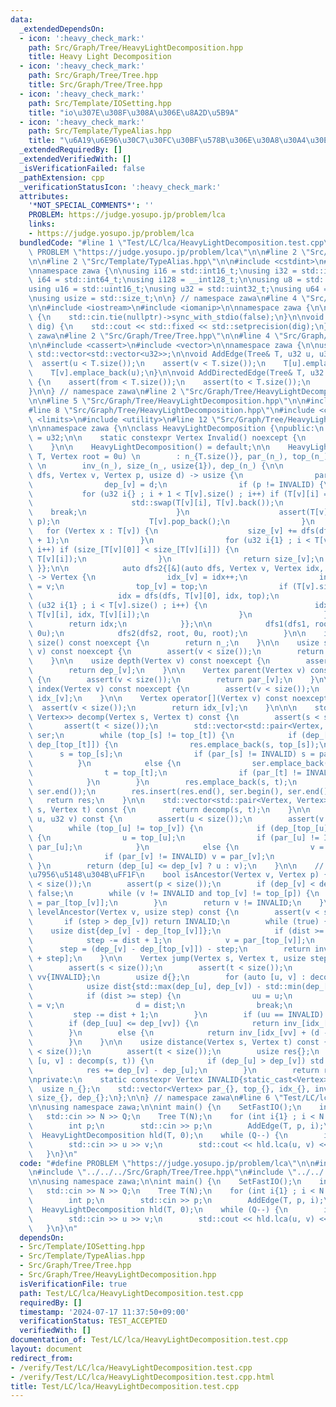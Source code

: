 ```yaml
---
data:
  _extendedDependsOn:
  - icon: ':heavy_check_mark:'
    path: Src/Graph/Tree/HeavyLightDecomposition.hpp
    title: Heavy Light Decomposition
  - icon: ':heavy_check_mark:'
    path: Src/Graph/Tree/Tree.hpp
    title: Src/Graph/Tree/Tree.hpp
  - icon: ':heavy_check_mark:'
    path: Src/Template/IOSetting.hpp
    title: "io\u307E\u308F\u308A\u306E\u8A2D\u5B9A"
  - icon: ':heavy_check_mark:'
    path: Src/Template/TypeAlias.hpp
    title: "\u6A19\u6E96\u30C7\u30FC\u30BF\u578B\u306E\u30A8\u30A4\u30EA\u30A2\u30B9"
  _extendedRequiredBy: []
  _extendedVerifiedWith: []
  _isVerificationFailed: false
  _pathExtension: cpp
  _verificationStatusIcon: ':heavy_check_mark:'
  attributes:
    '*NOT_SPECIAL_COMMENTS*': ''
    PROBLEM: https://judge.yosupo.jp/problem/lca
    links:
    - https://judge.yosupo.jp/problem/lca
  bundledCode: "#line 1 \"Test/LC/lca/HeavyLightDecomposition.test.cpp\"\n#define\
    \ PROBLEM \"https://judge.yosupo.jp/problem/lca\"\n\n#line 2 \"Src/Template/IOSetting.hpp\"\
    \n\n#line 2 \"Src/Template/TypeAlias.hpp\"\n\n#include <cstdint>\n#include <cstddef>\n\
    \nnamespace zawa {\n\nusing i16 = std::int16_t;\nusing i32 = std::int32_t;\nusing\
    \ i64 = std::int64_t;\nusing i128 = __int128_t;\n\nusing u8 = std::uint8_t;\n\
    using u16 = std::uint16_t;\nusing u32 = std::uint32_t;\nusing u64 = std::uint64_t;\n\
    \nusing usize = std::size_t;\n\n} // namespace zawa\n#line 4 \"Src/Template/IOSetting.hpp\"\
    \n\n#include <iostream>\n#include <iomanip>\n\nnamespace zawa {\n\nvoid SetFastIO()\
    \ {\n    std::cin.tie(nullptr)->sync_with_stdio(false);\n}\n\nvoid SetPrecision(u32\
    \ dig) {\n    std::cout << std::fixed << std::setprecision(dig);\n}\n\n} // namespace\
    \ zawa\n#line 2 \"Src/Graph/Tree/Tree.hpp\"\n\n#line 4 \"Src/Graph/Tree/Tree.hpp\"\
    \n\n#include <cassert>\n#include <vector>\n\nnamespace zawa {\n\nusing Tree =\
    \ std::vector<std::vector<u32>>;\n\nvoid AddEdge(Tree& T, u32 u, u32 v) {\n  \
    \  assert(u < T.size());\n    assert(v < T.size());\n    T[u].emplace_back(v);\n\
    \    T[v].emplace_back(u);\n}\n\nvoid AddDirectedEdge(Tree& T, u32 from, u32 to)\
    \ {\n    assert(from < T.size());\n    assert(to < T.size());\n    T[from].emplace_back(to);\n\
    }\n\n} // namespace zawa\n#line 2 \"Src/Graph/Tree/HeavyLightDecomposition.hpp\"\
    \n\n#line 5 \"Src/Graph/Tree/HeavyLightDecomposition.hpp\"\n\n#include <algorithm>\n\
    #line 8 \"Src/Graph/Tree/HeavyLightDecomposition.hpp\"\n#include <cmath>\n#include\
    \ <limits>\n#include <utility>\n#line 12 \"Src/Graph/Tree/HeavyLightDecomposition.hpp\"\
    \n\nnamespace zawa {\n\nclass HeavyLightDecomposition {\npublic:\n    using Vertex\
    \ = u32;\n\n    static constexpr Vertex Invalid() noexcept {\n        return INVALID;\n\
    \    }\n\n    HeavyLightDecomposition() = default;\n\n    HeavyLightDecomposition(Tree\
    \ T, Vertex root = 0u) \n        : n_{T.size()}, par_(n_), top_(n_), idx_(n_),\
    \ \n        inv_(n_), size_(n_, usize{1}), dep_(n_) {\n\n            auto dfs1{[&](auto\
    \ dfs, Vertex v, Vertex p, usize d) -> usize {\n                par_[v] = p;\n\
    \                dep_[v] = d;\n                if (p != INVALID) {\n         \
    \           for (u32 i{} ; i + 1 < T[v].size() ; i++) if (T[v][i] == p) {\n  \
    \                      std::swap(T[v][i], T[v].back());\n                    \
    \    break;\n                    }\n                    assert(T[v].back() ==\
    \ p);\n                    T[v].pop_back();\n                }\n             \
    \   for (Vertex x : T[v]) {\n                    size_[v] += dfs(dfs, x, v, d\
    \ + 1);\n                }\n                for (u32 i{1} ; i < T[v].size() ;\
    \ i++) if (size_[T[v][0]] < size_[T[v][i]]) {\n                    std::swap(T[v][0],\
    \ T[v][i]);\n                }\n                return size_[v];\n           \
    \ }};\n\n            auto dfs2{[&](auto dfs, Vertex v, Vertex idx, Vertex top)\
    \ -> Vertex {\n                idx_[v] = idx++;\n                inv_[idx_[v]]\
    \ = v;\n                top_[v] = top;\n                if (T[v].size()) {\n \
    \                   idx = dfs(dfs, T[v][0], idx, top);\n                    for\
    \ (u32 i{1} ; i < T[v].size() ; i++) {\n                        idx = dfs(dfs,\
    \ T[v][i], idx, T[v][i]);\n                    }\n                }\n        \
    \        return idx;\n            }};\n\n            dfs1(dfs1, root, INVALID,\
    \ 0u);\n            dfs2(dfs2, root, 0u, root);\n        }\n\n    inline usize\
    \ size() const noexcept {\n        return n_;\n    }\n\n    usize size(Vertex\
    \ v) const noexcept {\n        assert(v < size());\n        return size_[v];\n\
    \    }\n\n    usize depth(Vertex v) const noexcept {\n        assert(v < size());\n\
    \        return dep_[v];\n    }\n\n    Vertex parent(Vertex v) const noexcept\
    \ {\n        assert(v < size());\n        return par_[v];\n    }\n\n    Vertex\
    \ index(Vertex v) const noexcept {\n        assert(v < size());\n        return\
    \ idx_[v];\n    }\n\n    Vertex operator[](Vertex v) const noexcept {\n      \
    \  assert(v < size());\n        return idx_[v];\n    }\n\n\n    std::vector<std::pair<Vertex,\
    \ Vertex>> decomp(Vertex s, Vertex t) const {\n        assert(s < size());\n \
    \       assert(t < size());\n        std::vector<std::pair<Vertex, Vertex>> res,\
    \ ser;\n        while (top_[s] != top_[t]) {\n            if (dep_[top_[s]] >=\
    \ dep_[top_[t]]) {\n                res.emplace_back(s, top_[s]);\n          \
    \      s = top_[s];\n                if (par_[s] != INVALID) s = par_[s];\n  \
    \          }\n            else {\n                ser.emplace_back(top_[t], t);\n\
    \                t = top_[t];\n                if (par_[t] != INVALID) t = par_[t];\n\
    \            }\n        }\n        res.emplace_back(s, t);\n        std::reverse(ser.begin(),\
    \ ser.end());\n        res.insert(res.end(), ser.begin(), ser.end()); \n     \
    \   return res;\n    }\n\n    std::vector<std::pair<Vertex, Vertex>> operator()(Vertex\
    \ s, Vertex t) const {\n        return decomp(s, t);\n    }\n\n    Vertex lca(u32\
    \ u, u32 v) const {\n        assert(u < size());\n        assert(v < size());\n\
    \        while (top_[u] != top_[v]) {\n            if (dep_[top_[u]] >= dep_[top_[v]])\
    \ {\n                u = top_[u];\n                if (par_[u] != INVALID) u =\
    \ par_[u];\n            }\n            else {\n                v = top_[v];\n\
    \                if (par_[v] != INVALID) v = par_[v];\n            }\n       \
    \ }\n        return (dep_[u] <= dep_[v] ? u : v);\n    }\n\n    // p\u306Fv\u306E\
    \u7956\u5148\u304B\uFF1F\n    bool isAncestor(Vertex v, Vertex p) {\n        assert(v\
    \ < size());\n        assert(p < size());\n        if (dep_[v] < dep_[p]) return\
    \ false;\n        while (v != INVALID and top_[v] != top_[p]) {\n            v\
    \ = par_[top_[v]];\n        }\n        return v != INVALID;\n    }\n\n    Vertex\
    \ levelAncestor(Vertex v, usize step) const {\n        assert(v < size());\n \
    \       if (step > dep_[v]) return INVALID;\n        while (true) {\n        \
    \    usize dist{dep_[v] - dep_[top_[v]]};\n            if (dist >= step) break;\n\
    \            step -= dist + 1;\n            v = par_[top_[v]];\n        }\n  \
    \      step = (dep_[v] - dep_[top_[v]]) - step;\n        return inv_[idx_[top_[v]]\
    \ + step];\n    }\n\n    Vertex jump(Vertex s, Vertex t, usize step) const {\n\
    \        assert(s < size());\n        assert(t < size());\n        Vertex uu{INVALID},\
    \ vv{INVALID};\n        usize d{};\n        for (auto [u, v] : decomp(s, t)) {\n\
    \            usize dist{std::max(dep_[u], dep_[v]) - std::min(dep_[u], dep_[v])};\n\
    \            if (dist >= step) {\n                uu = u;\n                vv\
    \ = v;\n                d = dist;\n                break;\n            }\n   \
    \         step -= dist + 1;\n        }\n        if (uu == INVALID) return INVALID;\n\
    \        if (dep_[uu] <= dep_[vv]) {\n            return inv_[idx_[uu] + step];\n\
    \        }\n        else {\n            return inv_[idx_[vv] + (d - step)];\n\
    \        }\n    }\n\n    usize distance(Vertex s, Vertex t) const {\n        assert(s\
    \ < size());\n        assert(t < size());\n        usize res{};\n        for (auto\
    \ [u, v] : decomp(s, t)) {\n            if (dep_[u] > dep_[v]) std::swap(u, v);\n\
    \            res += dep_[v] - dep_[u];\n        }\n        return res;\n    }\n\
    \nprivate:\n    static constexpr Vertex INVALID{static_cast<Vertex>(-1)};\n  \
    \  usize n_{};\n    std::vector<Vertex> par_{}, top_{}, idx_{}, inv_{};\n    std::vector<usize>\
    \ size_{}, dep_{};\n};\n\n} // namespace zawa\n#line 6 \"Test/LC/lca/HeavyLightDecomposition.test.cpp\"\
    \n\nusing namespace zawa;\n\nint main() {\n    SetFastIO();\n    int N, Q;\n \
    \   std::cin >> N >> Q;\n    Tree T(N);\n    for (int i{1} ; i < N ; i++) {\n\
    \        int p;\n        std::cin >> p;\n        AddEdge(T, p, i);\n    }\n  \
    \  HeavyLightDecomposition hld(T, 0);\n    while (Q--) {\n        int u, v;\n\
    \        std::cin >> u >> v;\n        std::cout << hld.lca(u, v) << '\\n';\n \
    \   }\n}\n"
  code: "#define PROBLEM \"https://judge.yosupo.jp/problem/lca\"\n\n#include \"../../../Src/Template/IOSetting.hpp\"\
    \n#include \"../../../Src/Graph/Tree/Tree.hpp\"\n#include \"../../../Src/Graph/Tree/HeavyLightDecomposition.hpp\"\
    \n\nusing namespace zawa;\n\nint main() {\n    SetFastIO();\n    int N, Q;\n \
    \   std::cin >> N >> Q;\n    Tree T(N);\n    for (int i{1} ; i < N ; i++) {\n\
    \        int p;\n        std::cin >> p;\n        AddEdge(T, p, i);\n    }\n  \
    \  HeavyLightDecomposition hld(T, 0);\n    while (Q--) {\n        int u, v;\n\
    \        std::cin >> u >> v;\n        std::cout << hld.lca(u, v) << '\\n';\n \
    \   }\n}\n"
  dependsOn:
  - Src/Template/IOSetting.hpp
  - Src/Template/TypeAlias.hpp
  - Src/Graph/Tree/Tree.hpp
  - Src/Graph/Tree/HeavyLightDecomposition.hpp
  isVerificationFile: true
  path: Test/LC/lca/HeavyLightDecomposition.test.cpp
  requiredBy: []
  timestamp: '2024-07-17 11:37:50+09:00'
  verificationStatus: TEST_ACCEPTED
  verifiedWith: []
documentation_of: Test/LC/lca/HeavyLightDecomposition.test.cpp
layout: document
redirect_from:
- /verify/Test/LC/lca/HeavyLightDecomposition.test.cpp
- /verify/Test/LC/lca/HeavyLightDecomposition.test.cpp.html
title: Test/LC/lca/HeavyLightDecomposition.test.cpp
---
```

